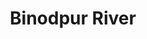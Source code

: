 ---
title: "Binodpur River"
title_bn: "বিনোদপুর নদী"
description: "It emerges at the boundary line of Shariatpur and madaripur district and ends  at Domsar."
---